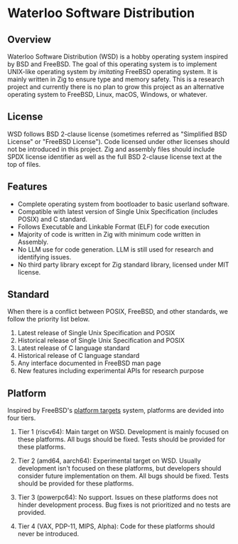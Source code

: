 # Waterloo Software Distribution

## Overview

Waterloo Software Distribution (WSD) is a hobby operating system inspired by BSD and FreeBSD.
The goal of this operating system is to implement UNIX-like operating system by *imitating* FreeBSD operating system.
It is mainly written in Zig to ensure type and memory safety.
This is a research project and currently there is no plan to grow this project as an alternative operating system to FreeBSD, Linux, macOS, Windows, or whatever.

## License

WSD follows BSD 2-clause license (sometimes referred as "Simplified BSD License" or "FreeBSD License"). Code licensed under other licenses should not be introduced in this project. Zig and assembly files should include SPDX license identifier as well as the full BSD 2-clause license text at the top of files.

## Features

- Complete operating system from bootloader to basic userland software.
- Compatible with latest version of Single Unix Specification (includes POSIX) and C standard.
- Follows Executable and Linkable Format (ELF) for code execution
- Majority of code is written in Zig with minimum code written in Assembly.
- No LLM use for code generation. LLM is still used for research and identifying issues.
- No third party library except for Zig standard library, licensed under MIT license.

## Standard

When there is a conflict between POSIX, FreeBSD, and other standards, we follow the priority list below.

1. Latest release of Single Unix Specification and POSIX
2. Historical release of Single Unix Specification and POSIX
3. Latest release of C language standard
4. Historical release of C language standard
5. Any interface documented in FreeBSD man page
6. New features including experimental APIs for research purpose

## Platform

Inspired by FreeBSD's [platform targets](https://docs.freebsd.org/en/articles/committers-guide/#_platform_targets) system, platforms are devided into four tiers.

1. Tier 1 (riscv64): Main target on WSD. Development is mainly focused on these platforms. All bugs should be fixed. Tests should be provided for these platforms.

2. Tier 2 (amd64, aarch64): Experimental target on WSD. Usually development isn't focused on these platforms, but developers should consider future implementation on them. All bugs should be fixed. Tests should be provided for these platforms.

3. Tier 3 (powerpc64): No support. Issues on these platforms does not hinder development process. Bug fixes is not prioritized and no tests are provided.

3. Tier 4 (VAX, PDP-11, MIPS, Alpha): Code for these platforms should never be introduced.
